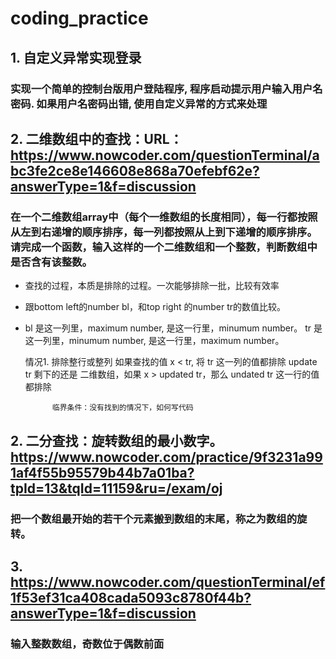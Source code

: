 # coding_practice

##  1. 自定义异常实现登录
### 实现一个简单的控制台版用户登陆程序, 程序启动提示用户输入用户名密码. 如果用户名密码出错, 使用自定义异常的方式来处理

##  2. 二维数组中的查找：URL：https://www.nowcoder.com/questionTerminal/abc3fe2ce8e146608e868a70efebf62e?answerType=1&f=discussion
### 在一个二维数组array中（每个一维数组的长度相同），每一行都按照从左到右递增的顺序排序，每一列都按照从上到下递增的顺序排序。请完成一个函数，输入这样的一个二维数组和一个整数，判断数组中是否含有该整数。
- 查找的过程，本质是排除的过程。一次能够排除一批，比较有效率
- 跟bottom left的number bl，和top right 的number tr的数值比较。
- bl 是这一列里，maximum number, 是这一行里，minumum number。
  tr 是这一列里，minumum number, 是这一行里，maximum number。

  情况1.    排除整行或整列
            如果查找的值 x < tr, 将 tr 这一列的值都排除
            update tr
            剩下的还是 二维数组，如果 x > updated tr，那么 undated tr 这一行的值都排除

            临界条件：没有找到的情况下，如何写代码

## 2. 二分查找：旋转数组的最小数字。https://www.nowcoder.com/practice/9f3231a991af4f55b95579b44b7a01ba?tpId=13&tqId=11159&ru=/exam/oj
### 把一个数组最开始的若干个元素搬到数组的末尾，称之为数组的旋转。

## 3. https://www.nowcoder.com/questionTerminal/ef1f53ef31ca408cada5093c8780f44b?answerType=1&f=discussion
### 输入整数数组，奇数位于偶数前面